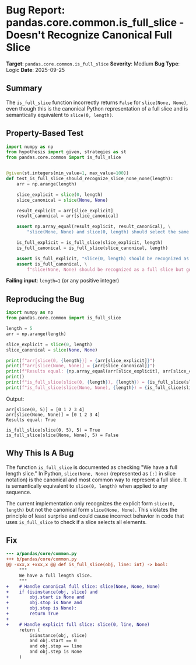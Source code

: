 # Bug Report: pandas.core.common.is_full_slice - Doesn't Recognize Canonical Full Slice

**Target**: `pandas.core.common.is_full_slice`
**Severity**: Medium
**Bug Type**: Logic
**Date**: 2025-09-25

## Summary

The `is_full_slice` function incorrectly returns `False` for `slice(None, None)`, even though this is the canonical Python representation of a full slice and is semantically equivalent to `slice(0, length)`.

## Property-Based Test

```python
import numpy as np
from hypothesis import given, strategies as st
from pandas.core.common import is_full_slice


@given(st.integers(min_value=1, max_value=100))
def test_is_full_slice_should_recognize_slice_none_none(length):
    arr = np.arange(length)

    slice_explicit = slice(0, length)
    slice_canonical = slice(None, None)

    result_explicit = arr[slice_explicit]
    result_canonical = arr[slice_canonical]

    assert np.array_equal(result_explicit, result_canonical), \
        "slice(None, None) and slice(0, length) should select the same elements"

    is_full_explicit = is_full_slice(slice_explicit, length)
    is_full_canonical = is_full_slice(slice_canonical, length)

    assert is_full_explicit, "slice(0, length) should be recognized as a full slice"
    assert is_full_canonical, \
        f"slice(None, None) should be recognized as a full slice but got {is_full_canonical}"
```

**Failing input**: `length=1` (or any positive integer)

## Reproducing the Bug

```python
import numpy as np
from pandas.core.common import is_full_slice

length = 5
arr = np.arange(length)

slice_explicit = slice(0, length)
slice_canonical = slice(None, None)

print(f"arr[slice(0, {length})] = {arr[slice_explicit]}")
print(f"arr[slice(None, None)] = {arr[slice_canonical]}")
print(f"Results equal: {np.array_equal(arr[slice_explicit], arr[slice_canonical])}")
print()
print(f"is_full_slice(slice(0, {length}), {length}) = {is_full_slice(slice_explicit, length)}")
print(f"is_full_slice(slice(None, None), {length}) = {is_full_slice(slice_canonical, length)}")
```

Output:
```
arr[slice(0, 5)] = [0 1 2 3 4]
arr[slice(None, None)] = [0 1 2 3 4]
Results equal: True

is_full_slice(slice(0, 5), 5) = True
is_full_slice(slice(None, None), 5) = False
```

## Why This Is A Bug

The function `is_full_slice` is documented as checking "We have a full length slice." In Python, `slice(None, None)` (represented as `[:]` in slice notation) is the canonical and most common way to represent a full slice. It is semantically equivalent to `slice(0, length)` when applied to any sequence.

The current implementation only recognizes the explicit form `slice(0, length)` but not the canonical form `slice(None, None)`. This violates the principle of least surprise and could cause incorrect behavior in code that uses `is_full_slice` to check if a slice selects all elements.

## Fix

```diff
--- a/pandas/core/common.py
+++ b/pandas/core/common.py
@@ -xxx,x +xxx,x @@ def is_full_slice(obj, line: int) -> bool:
     """
     We have a full length slice.
     """
+    # Handle canonical full slice: slice(None, None, None)
+    if (isinstance(obj, slice) and
+        obj.start is None and
+        obj.stop is None and
+        obj.step is None):
+        return True
+
+    # Handle explicit full slice: slice(0, line, None)
     return (
         isinstance(obj, slice)
         and obj.start == 0
         and obj.stop == line
         and obj.step is None
     )
```